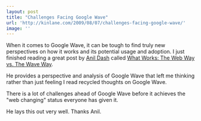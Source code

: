 ```yaml
---
layout: post
title: "Challenges Facing Google Wave"
url: 'http://kinlane.com/2009/08/07/challenges-facing-google-wave/'
image: ''
---
```


When it comes to Google Wave, it can be tough to find truly new perspectives on how it works and its potential usage and adoption. I just finished reading a great post by [Anil Dash][1] called [What Works: The Web Way vs. The Wave Way][2].

He provides a perspective and analysis of Google Wave that left me thinking rather than just feeling I read recycled thoughts on Google Wave.

There is a lot of challenges ahead of Google Wave before it achieves the "web changing" status everyone has given it.

He lays this out very well. Thanks Anil.

   [1]: http://dashes.com
   [2]: http://dashes.com/anil/2009/08/what-works-the-web-way-vs-the-wave-way.html
